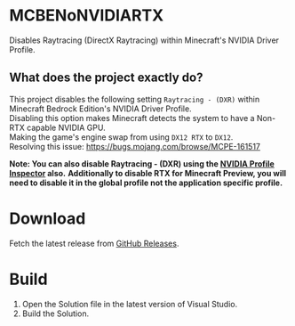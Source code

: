 # MCBENoNVIDIARTX
Disables Raytracing (DirectX Raytracing) within Minecraft's NVIDIA Driver Profile.

## What does the project exactly do?
This project disables the following setting `Raytracing - (DXR)` within Minecraft Bedrock Edition's NVIDIA Driver Profile.  
Disabling this option makes Minecraft detects the system to have a Non-RTX capable NVIDIA GPU.       
Making the game's engine swap from using `DX12 RTX` to `DX12`.     
Resolving this issue: https://bugs.mojang.com/browse/MCPE-161517    

**Note: You can also disable Raytracing - (DXR) using the [NVIDIA Profile Inspector](https://github.com/Orbmu2k/nvidiaProfileInspector) also.**
**Additionally to disable RTX for Minecraft Preview, you will need to disable it in the global profile not the application specific profile.**

# Download
Fetch the latest release from [GitHub Releases](https://github.com/Aetopia/MCBENoNVIDIARTX/releases).

# Build
1. Open the Solution file in the latest version of Visual Studio.
2. Build the Solution.
